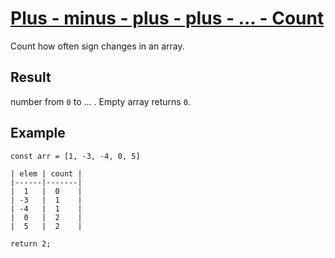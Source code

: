 # [Plus - minus - plus - plus - ... - Count](https://www.codewars.com/kata/plus-minus-plus-plus-dot-dot-dot-count "https://www.codewars.com/kata/5bbb8887484fcd36fb0020ca")

Count how often sign changes in an array.

## Result

number from `0` to ... . Empty array returns `0`.

## Example

```
const arr = [1, -3, -4, 0, 5]

| elem | count |
|------|-------|
|  1   |  0    |
| -3   |  1    |
| -4   |  1    |
|  0   |  2    |
|  5   |  2    |

return 2;
```